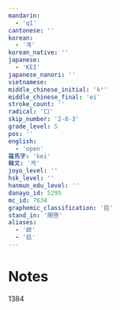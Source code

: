 ```yaml
---
mandarin:
  - 'qǐ'
cantonese: ''
korean:
  - '계'
korean_native: ''
japanese:
  - 'KEI'
japanese_nanori: ''
vietnamese:
middle_chinese_initial: 'kʰ'
middle_chinese_final: 'ei'
stroke_count: ''
radical: '口'
skip_number: '2-8-3'
grade_level: 5
pos: ''
english:
  - 'open'
羅馬字: 'kei'
韓文: '케'
joyo_level: ''
hsk_level: ''
hanmun_edu_level: ''
danayo_id: 5295
mc_id: 7634
graphemic_classification: '启'
stand_in: '開啓'
aliases:
  - '啟'
  - '启'
---
```


# Notes
1384
